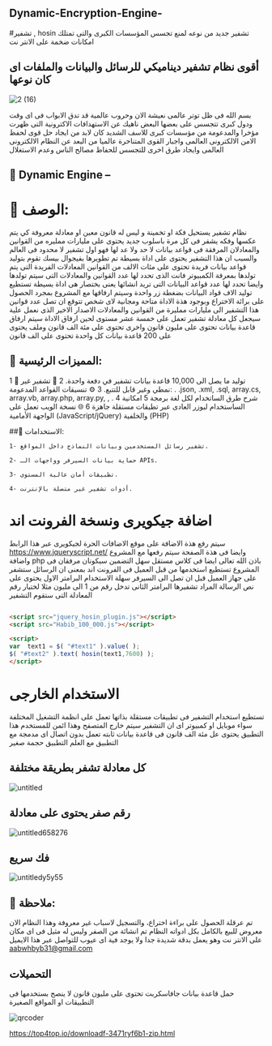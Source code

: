 ## Dynamic-Encryption-Engine-
#تشفير  , hosin
تشفير جديد من نوعه لمنع تجسس المؤسسات الكبرى والتى تمتلك امكانات ضخمة على الانتر نت 
## أقوى نظام تشفير ديناميكي للرسائل والبيانات والملفات اى كان نوعها 



![2 (16)](https://github.com/user-attachments/assets/fd9d0c13-8231-44a6-8e84-6a161d555f61)

 بسم الله فى ظل  توتر عالمى نعيشة الان وحروب عالمية قد تدق الابواب فى اى وقت ودول كبرى تتجسس 
 على بعضها البعض ناهيك عن الاستهدافات الاكترونية التى ظهرت مؤخرا والمدعومة من مؤسسات كبرى للاسف 
 الشديد  كان لابد من ايجاد حل قوى لحفظ الامن الالكترونى العالمى واجبار القوى المتناحرة عالميا من
 البعد عن النظام الالكترونى العالمى وايجاد طرق اخرى للتجسس للحفاظ مصالح الناس  وعدم الاستغلال 

## 🔸 Dynamic  Engine – 
# 🔸 الوصف:
نظام تشفير يستحيل فكة او تخمينة و ليس له قانون معين او معادلة معروفة كي يتم عكسها وفكه يشفر 
فى كل مرة باسلوب جديد يحتوى على مليارات ممليره من القوانين والمعادلان المرفقة فى قواعد بيانات 
لا حد ولا عد لها فهو اول تشفير لا محدود فى العالم  والسبب ان هذا التشفير يحتوى على اداة بسيطة تم 
تطويرها بفيجوال بيسك تقوم بتوليد قواعد بيانات فريدة تحتوى على مئات الالف من القوانين المعادلات 
الفريدة التى يتم تولدها بمعرفة الكمبيوتر  فانت الذى تحدد لها عدد القوانين والمعادلات التى سيتم 
تولدها وايضا تحدد لها عدد قواعد البيانات التى تريد انشائها يعنى بختصار هى اداة بسيطة تستطيع 
توليد الاف قواد البيانات بضغطة زر واحدة وسيتم ارفاقها مع المشروع بمجرد الحصول على برائة الاختراع 
وبوجود هذة الاداة متاحة ومجانية لاى شخص  تتوقع ان تصل عدد قوانين هذا التشفير الى مليارات ممليرة من 
القوانين والمعادلات الاصدار الاخير الذى نعمل علية سيجعل كل معادلة تشفير تعمل على خمسة عشر مستوى لحين 
ارفاق الاداة سيتم ارفاق قاعدة بيانات تحتوى على مليون قانون واخرى تحتوى على مئة الف قانون وملف يحتوى 
على 200 قاعدة بيانات كل واحدة تحتوى على الف قانون 


## 🔸 المميزات الرئيسية:

1 🔁  توليد ما يصل الى 10,000 قاعدة بيانات تشفير في دفعة واحدة.
2 🧠 تشفير غير نمطي وغير قابل للتتبع.
3 ⚙️ تنسيقات القواعد المدعومة: .  .json, .xml, .sql, array.cs, array.vb, array.php, array.py, , .
4 شرح طرق الساتخدام لكل لغة برمجة 
5 امكانية الساستخدام ليوزر العادى عبر تطيقات مستقلة جاهزة 
6 🌐 نسخة الويب تعمل على الواجهة الأمامية (JavaScript/jQuery) والخلفية (PHP)  




##🔸 الاستخدامات:

    1- تشفير رسائل المستخدمين وبيانات النماذج داخل المواقع.
    
    2- حماية بيانات السيرفر وواجهات الـ APIs.
    
    3- تطبيقات أمان عالية المستوى.
    
    4- أدوات تشفير غير متصلة بالإنترنت.


#  اضافة جيكويرى ونسخة الفرونت اند 
سيتم رفع هذة الاضافة على موقع الاضافات الحرة لجيكويرى 
عبر هذا الرابط 
https://www.jqueryscript.net/
وايضا فى هذة الصفحة سيتم رفعها مع المشروع واضافة php  باذن الله تعالى ايضا فى كلاس مستقل سهل التضمين سيكونان مرفقان فى المشروع 
تستطيع استخدمها من قبل العميل فى الفرونت اند بمعنى ان الرسائل ستشفر على جهاز العميل قبل ان تصل الى السيرفر 
سهلة الاستخدام البرامتر الاول يحتوى على نص الرسالة المراد تشفيرها البرامتر الثانى تدخل رقم من 1 الى مليون مثلا لختيار رقم المعادلة التى ستقوم التشفير 

```html

<script src="jquery_hosin_plugin.js"></script>
<script src="Habib_100_000.js"></script>

<script>
var  text1 = $( "#text1" ).value( );
$( "#text2" ).text( hosin(text1,7600) );
</script> 

```

# الاستخدام الخارجى 

تستطيع استخدام التشفير فى تطبيقات مستقلة بذاتها تعمل على انظمة التشغيل المختلفة سواء موبايل او كمبيوتر اى ان التشفير سيتم خارج المتصفح وهذا ائمن للمستخدم 
 هذا التطبيق يحتوى عل مئة الف قانون فى قاعدة بيانات ثابته تعمل بدون اتصال اى مدمجة مع التطبيق مع العلم التطبيق حجمة صغير 

## كل معادلة تشفر بطريقة مختلفة  
![untitled](https://github.com/user-attachments/assets/5f8a1f83-aed8-43c7-a4ec-f16cce55a1ef)

## رقم صفر يحتوى على معادلة 

![untitled658276](https://github.com/user-attachments/assets/349dfcc9-0dc7-451f-b017-07348fb84198)


## فك سريع

![untitledy5y55](https://github.com/user-attachments/assets/a803f4bf-7453-4a00-8fe4-9c430279318b)








##  🔸 ملاحظة:


تم عرقلة الحصول على براءة اختراع، والتسجيل لاسباب غير معروفة وهذا النظام الان معروض  للبيع بالكامل بكل ادواته النظام تم انشائة من الصفر وليس له مثيل فى اى مكان على الانتر نت وهو يعمل بدقة شديدة جدا ولا يوجد فية اى عيوب 
للتواصل عبر هذا الايميل aabwhbyb31@gmail.com



## التحميلات 


حمل قاعدة بيانات جافاسكربت تحتوى على مليون قانون لا ينصح بستخدمها فى التطبيقات او المواقع الصغيرة 






![qrcoder](https://github.com/user-attachments/assets/369a55cb-d668-4518-a40e-34037feac631)

https://top4top.io/downloadf-3471ryf6b1-zip.html















    
